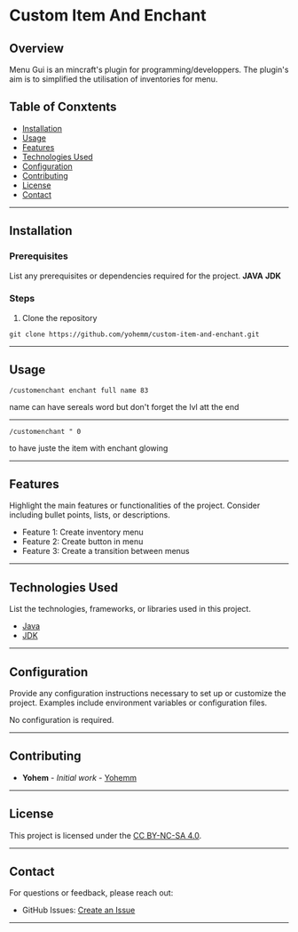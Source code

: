 
# Custom Item And Enchant

<!-- ![Project Banner](path/to/banner/image)  -->

## Overview

Menu Gui is an mincraft's plugin for programming/developpers. The plugin's aim is to simplified the utilisation of inventories for menu.

## Table of Conxtents
- [Installation](#installation)
- [Usage](#usage)
- [Features](#features)
- [Technologies Used](#technologies-used)
- [Configuration](#configuration)
- [Contributing](#contributing)
- [License](#license)
- [Contact](#contact)

---

## Installation
### Prerequisites
List any prerequisites or dependencies required for the project.
**JAVA**
**JDK**

### Steps


1. Clone the repository
```git
git clone https://github.com/yohemm/custom-item-and-enchant.git
```

---

## Usage
```
/customenchant enchant full name 83
```
name can have sereals word but don't forget the lvl att the end

---
```
/customenchant " 0
```
to have juste the item with enchant glowing

---

## Features
Highlight the main features or functionalities of the project. Consider including bullet points, lists, or descriptions.
- Feature 1: Create inventory menu
- Feature 2: Create button in menu
- Feature 3: Create a transition between menus

---

## Technologies Used
List the technologies, frameworks, or libraries used in this project.
- [Java](https://www.java.com/fr/)
- [JDK](https://www.oracle.com/fr/java/technologies/downloads/)
---

## Configuration
Provide any configuration instructions necessary to set up or customize the project. Examples include environment variables or configuration files.

No configuration is required.


---

## Contributing
* **Yohem** - *Initial work* - [Yohemm](https://github.com/yohemm)

---

## License
This project is licensed under the [CC BY-NC-SA 4.0](https://creativecommons.org/licenses/by-nc-sa/4.0/).

---

## Contact
For questions or feedback, please reach out:
- GitHub Issues: [Create an Issue](https://github.com/yohemm/custom-item-and-enchant/issues)

---
